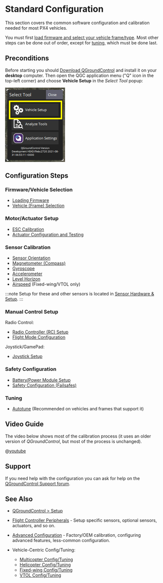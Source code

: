 # Standard Configuration

This section covers the common software configuration and calibration needed for most PX4 vehicles.

You must first [load firmware and select your vehicle frame/type](#firmware-vehicle-selection).
Most other steps can be done out of order, except for [tuning](#tuning), which must be done last.

## Preconditions

Before starting you should [Download QGroundControl](http://qgroundcontrol.com/downloads/) and install it on your **desktop** computer.
Then open the QGC application menu ("Q" icon in the top-left corner) and choose **Vehicle Setup** in the _Select Tool_ popup:

![QGC Main Menu Popup: highlighting Vehicle Setup](../../assets/qgc/setup/menu_setup.png)

## Configuration Steps

### Firmware/Vehicle Selection

- [Loading Firmware](../config/firmware.md)
- [Vehicle (Frame) Selection](../config/airframe.md)

### Motor/Actuator Setup

- [ESC Calibration](../advanced_config/esc_calibration.md)
- [Actuator Configuration and Testing](../config/actuators.md)

### Sensor Calibration

- [Sensor Orientation](../config/flight_controller_orientation.md)
- [Magnetometer (Compass)](../config/compass.md)
- [Gyroscope](../config/gyroscope.md)
- [Accelerometer](../config/accelerometer.md)
- [Level Horizon](../config/level_horizon_calibration.md)
- [Airspeed](../config/airspeed.md) (Fixed-wing/VTOL only)

:::note
Setup for these and other sensors is located in [Sensor Hardware & Setup](../sensor/README.md).
:::

### Manual Control Setup

Radio Control:

- [Radio Controller (RC) Setup](../config/radio.md)
- [Flight Mode Configuration](../config/flight_mode.md)

Joystick/GamePad:

- [Joystick Setup](../config/joystick.md)

### Safety Configuration

- [Battery/Power Module Setup](../config/battery.md)
- [Safety Configuration (Failsafes)](../config/safety.md)

### Tuning

- [Autotune](../config/autotune.md) (Recommended on vehicles and frames that support it)

## Video Guide

The video below shows most of the calibration process (it uses an older version of _QGroundControl_, but most of the process is unchanged).

@[youtube](https://youtu.be/91VGmdSlbo4)

## Support

If you need help with the configuration you can ask for help on the [QGroundControl Support forum](https://discuss.px4.io//c/qgroundcontrol/qgroundcontrol-usage).

## See Also

- [QGroundControl > Setup](https://docs.qgroundcontrol.com/master/en/qgc-user-guide/setup_view/setup_view.html)
- [Flight Controller Peripherals](../peripherals/README.md) - Setup specific sensors, optional sensors, actuators, and so on.
- [Advanced Configuration](../advanced_config/README.md) - Factory/OEM calibration, configuring advanced features, less-common configuration.
- Vehicle-Centric Config/Tuning:

  - [Multicopter Config/Tuning](../config_mc/README.md)
  - [Helicopter Config/Tuning](../config_heli/README.md)
  - [Fixed-wing Config/Tuning](../config_fw/README.md)
  - [VTOL Config/Tuning](../config_vtol/README.md)
